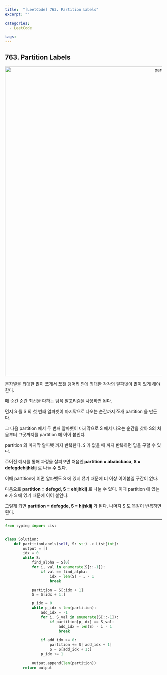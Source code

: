 ```yaml
---
title:  "[LeetCode] 763. Partition Labels"
excerpt: ""

categories:
  - LeetCode

tags:
---
```


## 763. Partition Labels

<center><img width="999" alt="partition" src="https://user-images.githubusercontent.com/54533309/92012093-f892eb00-ed86-11ea-96f9-2f3d5a214dd5.png"></center>

문자열을 최대한 많이 쪼개서 쪼갠 덩어리 안에 최대한 각각의 알파벳이 많이 있게 해야한다.

매 순간 순간 최선을 다하는 탐욕 알고리즘을 사용하면 된다.

먼저 S 를 S 의 첫 번째 알파벳이 마지막으로 나오는 순간까지 쪼개 partition 을 만든다.

그 다음 partition 에서 두 번째 알파벳이 마지막으로 S 에서 나오는 순간을 찾아 S의 처음부터 그곳까지를 partition 에 이어 붙인다.

partition 의 마지막 알파벳 까지 반복한다. S 가 없을 때 까지 반복하면 답을 구할 수 있다.

주어진 예시를 통해 과정을 살펴보면 처음엔 **partition = ababcbaca, S = defegdehijhklij** 로 나눌 수 있다.

이때 partition에 어떤 알파벳도 S 에 있지 않기 때문에 더 이상 이어붙일 구간이 없다.

다음으로 **partition = defegd, S = ehijhklij** 로 나눌 수 있다. 이때 partition 에 있는 e 가 S 에 있기 때문에 이어 붙인다.

그렇게 되면 **partition = defegde, S = hijhklij** 가 된다. 나머지 S 도 똑같이 반복하면 된다. 

---

```python
from typing import List


class Solution:
	def partitionLabels(self, S: str) -> List[int]:
		output = []
		idx = 0
		while S:
			find_alpha = S[0]
			for i, val in enumerate(S[::-1]):
				if val == find_alpha:
					idx = len(S) - i - 1
					break

			partition = S[:idx + 1]
			S = S[idx + 1:]

			p_idx = 0
			while p_idx < len(partition):
				add_idx = -1
				for i, S_val in enumerate(S[::-1]):
					if partition[p_idx] == S_val:
						add_idx = len(S) - i - 1
						break

				if add_idx >= 0:
					partition += S[:add_idx + 1]
					S = S[add_idx + 1:]
				p_idx += 1

			output.append(len(partition))
		return output
```

